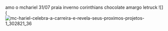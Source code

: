 amo o mchariel
31/07
praia
inverno 
corinthians 
chocolate amargo 
letruck 
![](![mc-hariel-celebra-a-carreira-e-revela-seus-proximos-projetos-1_302821_36](https://github.com/user-attachments/assets/540bc6ef-5ca8-4772-9d0a-7ab1ff77cb76) 
